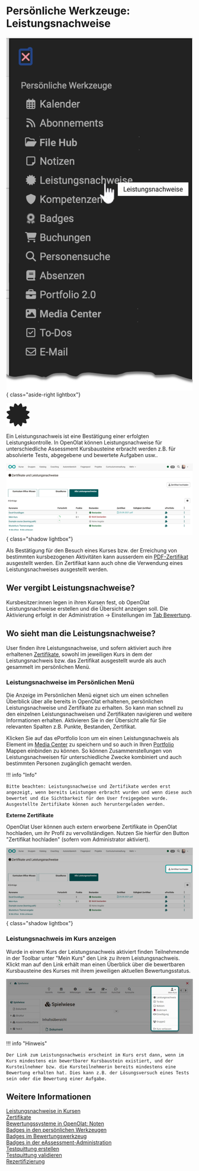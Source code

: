 # Persönliche Werkzeuge: Leistungsnachweise

![pers_menu_evid_of_achiev_v2_de.png](assets/pers_menu_evid_of_achiev_v2_de.png){ class="aside-right lightbox"}

![icon_icon_evidence_of_achievements.png](assets/icon_evidence_of_achievements.png)

Ein Leistungsnachweis ist eine Bestätigung einer erfolgten Leistungskontrolle.
In OpenOlat können Leistungsnachweise für unterschiedliche Assessment Kursbausteine erbracht werden z.B. für absolvierte Tests, abgegebene und bewertete Aufgaben usw.. 

![pers_menu_evid_of_achiev_list_v1_de.png](assets/pers_menu_evid_of_achiev_list_v1_de.png){ class="shadow lightbox"}

Als Bestätigung für den Besuch eines Kurses bzw. der Erreichung von bestimmten kursbezogenen Aktivitäten kann ausserdem ein [PDF-Zertifikat](../learningresources/Course_Settings_Assessment.de.md#certificate) ausgestellt werden. Ein Zertifikat kann auch ohne die Verwendung eines Leistungsnachweises ausgestellt werden.


## Wer vergibt Leistungsnachweise?

Kursbesitzer:innen legen in ihren Kursen fest, ob OpenOlat Leistungsnachweise erstellen und die Übersicht anzeigen soll. Die Aktivierung erfolgt in der Administration -> Einstellungen im [Tab Bewertung](../learningresources/Course_Settings_Assessment.de.md). 

## Wo sieht man die Leistungsnachweise?

User finden ihre Leistungsnachweise, und sofern aktiviert auch ihre erhaltenen [Zertifikate](../learningresources/Course_Settings_Assessment.de.md#certificate), sowohl im jeweiligen Kurs in dem der Leistungsnachweis bzw. das Zertifikat ausgestellt wurde als auch gesammelt im persönlichen Menü. 

### Leistungsnachweise im Persönlichen Menü

Die Anzeige im Persönlichen Menü eignet sich um einen schnellen Überblick über alle bereits in OpenOlat erhaltenen, persönlichen Leistungsnachweise und Zertifikate zu erhalten. So kann man schnell zu den einzelnen Leistungsnachweisen und Zertifikaten  navigieren und weitere Informationen erhalten. Aktivieren Sie in der Übersicht alle für Sie relevanten Spalten z.B. Punkte, Bestanden, Zertifikat. 

Klicken Sie auf das ePortfolio Icon um ein einen Leistungsnachweis als Element im  [Media Center](../personal_menu/Media_Center.de.md) zu speichern und so auch in Ihren [Portfolio](../personal_menu/Portfolio.de.md) Mappen einbinden zu können.
So können Zusammenstellungen von Leistungsnachweisen für unterschiedliche Zwecke kombiniert und auch bestimmten Personen zugänglich gemacht werden. 

!!! info  "Info"

    Bitte beachten: Leistungsnachweise und Zertifikate werden erst angezeigt, wenn bereits Leistungen erbracht wurden und wenn diese auch bewertet und die Sichtbarkeit für den User freigegeben wurde. Ausgestellte Zertifikate können auch heruntergeladen werden.

**Externe Zertifikate**

OpenOlat User können auch extern erworbene Zertifikate in OpenOlat hochladen, um ihr Profil zu vervollständigen. Nutzen Sie hierfür den Button "Zertifikat hochladen" (sofern vom Administrator aktiviert). 

![pers_menu_evid_of_achiev_cert_upload_v1_de.png](assets/pers_menu_evid_of_achiev_cert_upload_v1_de.png){ class="shadow lightbox"}

### Leistungsnachweis im Kurs anzeigen

Wurde in einem Kurs der Leistungsnachweis aktiviert finden Teilnehmende in der Toolbar unter "Mein Kurs" den Link zu ihrem Leistungsnachweis. Klickt man auf den Link erhält man einen Überblick über die bewertbaren Kursbausteine des Kurses mit ihrem jeweiligen aktuellen Bewertungsstatus.

![Leistungsnachweis im Kurs](../learningresources/assets/Mein_Kurs_menue_19.jpg)

!!! info "Hinweis"

    Der Link zum Leistungsnachweis erscheint im Kurs erst dann, wenn im Kurs mindestens ein bewertbarer Kursbaustein existiert, und der Kursteilnehmer bzw. die Kursteilnehmerin bereits mindestens eine Bewertung erhalten hat. Dies kann z.B. der Lösungsversuch eines Tests sein oder die Bewertung einer Aufgabe.


## Weitere Informationen

[Leistungsnachweise in Kursen](../learningresources/Course_Settings_Assessment.de.md#leistungsnachweis)<br>
[Zertifikate](../learningresources/Course_Settings_Assessment.de.md#certificate)<br>
[Bewertungssysteme in OpenOlat: Noten](../../manual_admin/administration/Assessment_translate_points_in_grades_admin.de.md)<br>
[Badges in den persönlichen Werkzeugen](OpenBadges.de.md)<br>
[Badges im Bewertungswerkzeug](../learningresources/OpenBadges.de.md)<br>
[Badges in der eAssessment-Administration](../../manual_admin/administration/e-Assessment_openBadges.de.md)<br>
[Testquittung erstellen](../learningresources/Test_settings.de.md#tab-optionen)<br>
[Testquittung validieren](../learningresources/Assessing_tests.de.md#korrekturwerkzeug)<br>
[Rezertifizierung](../learningresources/Course_Settings_Assessment.de.md#recertification)

